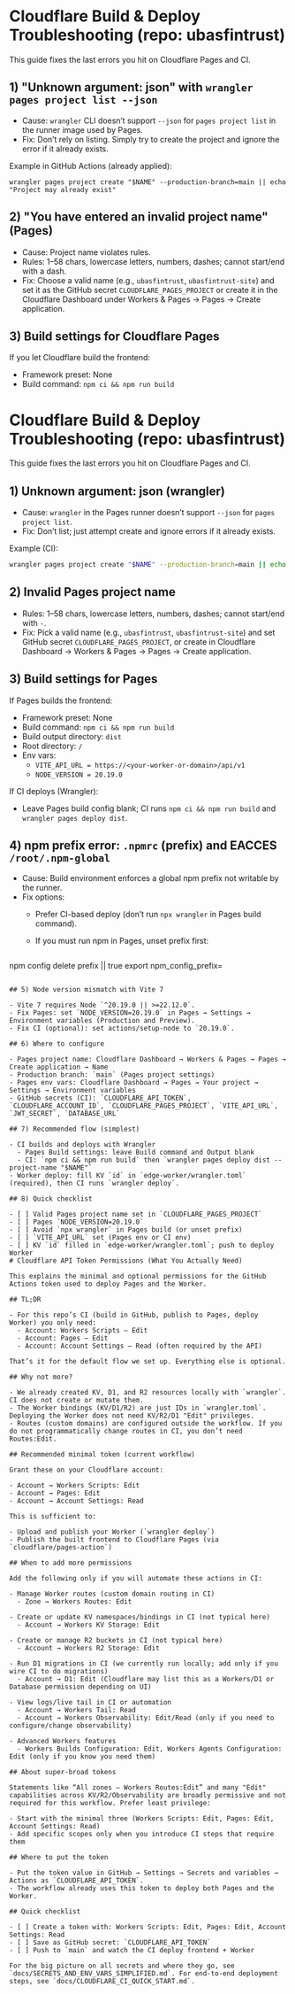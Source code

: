 # Cloudflare Build & Deploy Troubleshooting (repo: ubasfintrust)

This guide fixes the last errors you hit on Cloudflare Pages and CI.

## 1) "Unknown argument: json" with `wrangler pages project list --json`
- Cause: `wrangler` CLI doesn’t support `--json` for `pages project list` in the runner image used by Pages.
- Fix: Don’t rely on listing. Simply try to create the project and ignore the error if it already exists.

Example in GitHub Actions (already applied):
```
wrangler pages project create "$NAME" --production-branch=main || echo "Project may already exist"
```

## 2) "You have entered an invalid project name" (Pages)
- Cause: Project name violates rules.
- Rules: 1–58 chars, lowercase letters, numbers, dashes; cannot start/end with a dash.
- Fix: Choose a valid name (e.g., `ubasfintrust`, `ubasfintrust-site`) and set it as the GitHub secret `CLOUDFLARE_PAGES_PROJECT` or create it in the Cloudflare Dashboard under Workers & Pages → Pages → Create application.

## 3) Build settings for Cloudflare Pages
If you let Cloudflare build the frontend:
- Framework preset: None
- Build command: `npm ci && npm run build`
# Cloudflare Build & Deploy Troubleshooting (repo: ubasfintrust)

This guide fixes the last errors you hit on Cloudflare Pages and CI.

## 1) Unknown argument: json (wrangler)

- Cause: `wrangler` in the Pages runner doesn’t support `--json` for `pages project list`.
- Fix: Don’t list; just attempt create and ignore errors if it already exists.

Example (CI):

```bash
wrangler pages project create "$NAME" --production-branch=main || echo "Project may already exist"
```

## 2) Invalid Pages project name

- Rules: 1–58 chars, lowercase letters, numbers, dashes; cannot start/end with `-`.
- Fix: Pick a valid name (e.g., `ubasfintrust`, `ubasfintrust-site`) and set GitHub secret `CLOUDFLARE_PAGES_PROJECT`, or create in Cloudflare Dashboard → Workers & Pages → Pages → Create application.

## 3) Build settings for Pages

If Pages builds the frontend:

- Framework preset: None
- Build command: `npm ci && npm run build`
- Build output directory: `dist`
- Root directory: `/`
- Env vars:
  - `VITE_API_URL = https://<your-worker-or-domain>/api/v1`
  - `NODE_VERSION = 20.19.0`

If CI deploys (Wrangler):

- Leave Pages build config blank; CI runs `npm ci && npm run build` and `wrangler pages deploy dist`.

## 4) npm prefix error: `.npmrc` (prefix) and EACCES `/root/.npm-global`

- Cause: Build environment enforces a global npm prefix not writable by the runner.
- Fix options:
  - Prefer CI-based deploy (don’t run `npx wrangler` in Pages build command).
  - If you must run npm in Pages, unset prefix first:

    ```bash
npm config delete prefix || true
    export npm_config_prefix=
```

## 5) Node version mismatch with Vite 7

- Vite 7 requires Node `^20.19.0 || >=22.12.0`.
- Fix Pages: set `NODE_VERSION=20.19.0` in Pages → Settings → Environment variables (Production and Preview).
- Fix CI (optional): set actions/setup-node to `20.19.0`.

## 6) Where to configure

- Pages project name: Cloudflare Dashboard → Workers & Pages → Pages → Create application → Name
- Production branch: `main` (Pages project settings)
- Pages env vars: Cloudflare Dashboard → Pages → Your project → Settings → Environment variables
- GitHub secrets (CI): `CLOUDFLARE_API_TOKEN`, `CLOUDFLARE_ACCOUNT_ID`, `CLOUDFLARE_PAGES_PROJECT`, `VITE_API_URL`, `JWT_SECRET`, `DATABASE_URL`

## 7) Recommended flow (simplest)

- CI builds and deploys with Wrangler
  - Pages Build settings: leave Build command and Output blank
  - CI: `npm ci && npm run build` then `wrangler pages deploy dist --project-name "$NAME"`
- Worker deploy: fill KV `id` in `edge-worker/wrangler.toml` (required), then CI runs `wrangler deploy`.

## 8) Quick checklist

- [ ] Valid Pages project name set in `CLOUDFLARE_PAGES_PROJECT`
- [ ] Pages `NODE_VERSION=20.19.0`
- [ ] Avoid `npx wrangler` in Pages build (or unset prefix)
- [ ] `VITE_API_URL` set (Pages env or CI env)
- [ ] KV `id` filled in `edge-worker/wrangler.toml`; push to deploy Worker
# Cloudflare API Token Permissions (What You Actually Need)

This explains the minimal and optional permissions for the GitHub Actions token used to deploy Pages and the Worker.

## TL;DR

- For this repo’s CI (build in GitHub, publish to Pages, deploy Worker) you only need:
  - Account: Workers Scripts — Edit
  - Account: Pages — Edit
  - Account: Account Settings — Read (often required by the API)

That’s it for the default flow we set up. Everything else is optional.

## Why not more?

- We already created KV, D1, and R2 resources locally with `wrangler`. CI does not create or mutate them.
- The Worker bindings (KV/D1/R2) are just IDs in `wrangler.toml`. Deploying the Worker does not need KV/R2/D1 "Edit" privileges.
- Routes (custom domains) are configured outside the workflow. If you do not programmatically change routes in CI, you don’t need Routes:Edit.

## Recommended minimal token (current workflow)

Grant these on your Cloudflare account:

- Account → Workers Scripts: Edit
- Account → Pages: Edit
- Account → Account Settings: Read

This is sufficient to:

- Upload and publish your Worker (`wrangler deploy`)
- Publish the built frontend to Cloudflare Pages (via `cloudflare/pages-action`)

## When to add more permissions

Add the following only if you will automate these actions in CI:

- Manage Worker routes (custom domain routing in CI)
  - Zone → Workers Routes: Edit

- Create or update KV namespaces/bindings in CI (not typical here)
  - Account → Workers KV Storage: Edit

- Create or manage R2 buckets in CI (not typical here)
  - Account → Workers R2 Storage: Edit

- Run D1 migrations in CI (we currently run locally; add only if you wire CI to do migrations)
  - Account → D1: Edit (Cloudflare may list this as a Workers/D1 or Database permission depending on UI)

- View logs/live tail in CI or automation
  - Account → Workers Tail: Read
  - Account → Workers Observability: Edit/Read (only if you need to configure/change observability)

- Advanced Workers features
  - Workers Builds Configuration: Edit, Workers Agents Configuration: Edit (only if you know you need them)

## About super-broad tokens

Statements like “All zones — Workers Routes:Edit” and many "Edit" capabilities across KV/R2/Observability are broadly permissive and not required for this workflow. Prefer least privilege:

- Start with the minimal three (Workers Scripts: Edit, Pages: Edit, Account Settings: Read)
- Add specific scopes only when you introduce CI steps that require them

## Where to put the token

- Put the token value in GitHub → Settings → Secrets and variables → Actions as `CLOUDFLARE_API_TOKEN`.
- The workflow already uses this token to deploy both Pages and the Worker.

## Quick checklist

- [ ] Create a token with: Workers Scripts: Edit, Pages: Edit, Account Settings: Read
- [ ] Save as GitHub secret: `CLOUDFLARE_API_TOKEN`
- [ ] Push to `main` and watch the CI deploy frontend + Worker

For the big picture on all secrets and where they go, see `docs/SECRETS_AND_ENV_VARS_SIMPLIFIED.md`. For end-to-end deployment steps, see `docs/CLOUDFLARE_CI_QUICK_START.md`.
